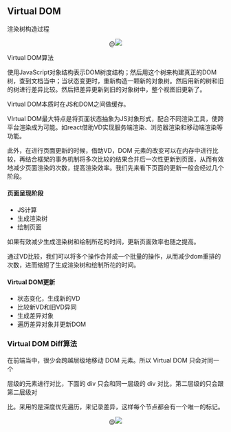## Virtual DOM

渲染树构造过程

<center>
  @<img src = "328599-20170418102552102-953064423.png"/>
</center>



Virtual DOM算法

使用JavaScript对象结构表示DOM树度结构；然后用这个树来构建真正的DOM树，查到文档当中；当状态变更时，重新构造一颗新的对象树。然后用新的树和旧的树进行差异比较。然后把差异更新到旧的对象树中，整个视图旧更新了。

Virtual DOM本质时在JS和DOM之间做缓存。

VIrtual DOM最大特点是将页面状态抽象为JS对象形式，配合不同渲染工具，使跨平台渲染成为可能。如react借助VD实现服务端渲染、浏览器渲染和移动端渲染等功能。

此外，在进行页面更新的时候，借助VD，DOM 元素的改变可以在内存中进行比较，再结合框架的事务机制将多次比较的结果合并后一次性更新到页面，从而有效地减少页面渲染的次数，提高渲染效率。我们先来看下页面的更新一般会经过几个阶段。



#### 页面呈现阶段

- JS计算
- 生成渲染树
- 绘制页面

如果有效减少生成渲染树和绘制所花的时间，更新页面效率也随之提高。

通过VD比较，我们可以将多个操作合并成一个批量的操作，从而减少dom重排的次数，进而缩短了生成渲染树和绘制所花的时间。

#### Virtual DOM更新

- 状态变化，生成新的VD
- 比较新VD和旧VD异同
- 生成差异对象
- 遍历差异对象并更新DOM

### Virtual DOM Diff算法

在前端当中，很少会跨越层级地移动 DOM 元素。所以 Virtual DOM 只会对同一个

层级的元素进行对比，下面的 div 只会和同一层级的 div 对比，第二层级的只会跟第二层级对

比。采用的是深度优先遍历，来记录差异，这样每个节点都会有一个唯一的标记。

<center>
  @<img src = "328599-20170418103314493-66729150.png"/>
</center>

